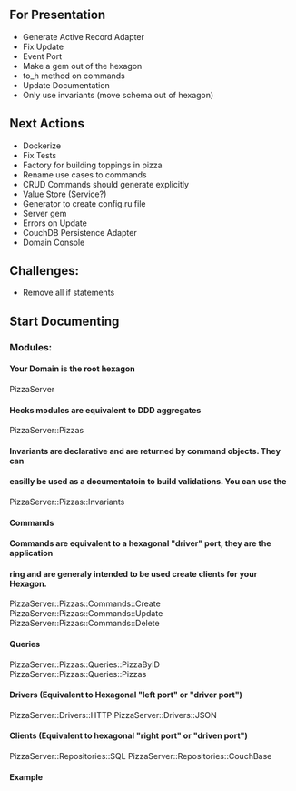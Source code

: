 ## For Presentation
* Generate Active Record Adapter
* Fix Update
* Event Port
* Make a gem out of the hexagon
* to_h method on commands
* Update Documentation
* Only use invariants (move schema out of hexagon)

## Next Actions
* Dockerize
* Fix Tests
* Factory for building toppings in pizza
* Rename use cases to commands
* CRUD Commands should generate explicitly
* Value Store (Service?)
* Generator to create config.ru file
* Server gem
* Errors on Update
* CouchDB Persistence Adapter
* Domain Console

## Challenges:
* Remove all if statements

## Start Documenting

### Modules:

#### Your Domain is the root hexagon
PizzaServer

#### Hecks modules are equivalent to DDD aggregates
PizzaServer::Pizzas

#### Invariants are declarative and are returned by command objects.  They can
#### easilly be used as a documentatoin to build validations.  You can use the
PizzaServer::Pizzas::Invariants

#### Commands

#### Commands are equivalent to a hexagonal "driver" port, they are the application
#### ring and are generaly intended to be used create clients for your Hexagon.
PizzaServer::Pizzas::Commands::Create
PizzaServer::Pizzas::Commands::Update
PizzaServer::Pizzas::Commands::Delete

#### Queries
PizzaServer::Pizzas::Queries::PizzaByID
PizzaServer::Pizzas::Queries::Pizzas

#### Drivers (Equivalent to Hexagonal "left port" or "driver port")
PizzaServer::Drivers::HTTP
PizzaServer::Drivers::JSON

#### Clients (Equivalent to hexagonal "right port" or "driven port")
PizzaServer::Repositories::SQL
PizzaServer::Repositories::CouchBase
#### Example
